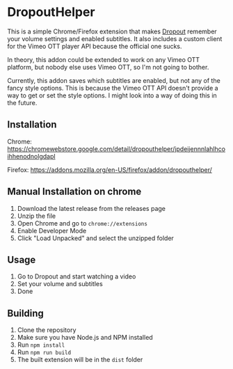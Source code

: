 # DropoutHelper
This is a simple Chrome/Firefox extension that makes [Dropout](https://dropout.tv) remember
your volume settings and enabled subtitles. It also includes a custom client for the 
Vimeo OTT player API because the official one sucks.

In theory, this addon could be extended to work on any Vimeo OTT platform, 
but nobody else uses Vimeo OTT, so I'm not going to bother.

Currently, this addon saves which subtitles are enabled, but not any of the fancy style options. 
This is because the Vimeo OTT API doesn't provide a way to get or set the style options. 
I might look into a way of doing this in the future.

## Installation

Chrome: https://chromewebstore.google.com/detail/dropouthelper/jpdeijennnlahlhcoihhenodnolgdapl

Firefox: https://addons.mozilla.org/en-US/firefox/addon/dropouthelper/

## Manual Installation on chrome
1. Download the latest release from the releases page
2. Unzip the file
3. Open Chrome and go to `chrome://extensions`
4. Enable Developer Mode
5. Click "Load Unpacked" and select the unzipped folder

## Usage
1. Go to Dropout and start watching a video
2. Set your volume and subtitles
3. Done

## Building
1. Clone the repository
2. Make sure you have Node.js and NPM installed
3. Run `npm install`
4. Run `npm run build`
5. The built extension will be in the `dist` folder
